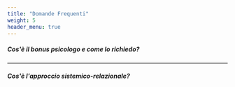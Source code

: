 ```yaml
---
title: "Domande Frequenti"
weight: 5
header_menu: true
---
```


##### Cos'è il bonus psicologo e come lo richiedo?

---

##### Cos'è l'approccio sistemico-relazionale?

